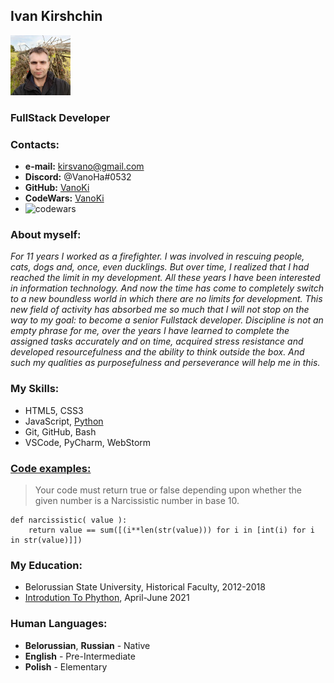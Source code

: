 ## Ivan Kirshchin
![photo](Iam.jpg)
### FullStack Developer
### Contacts:
* **e-mail:** kirsvano@gmail.com     
* **Discord:** @VanoHa#0532
* **GitHub:** [VanoKi](https://github.com/VanoKi) 
* **CodeWars:** [VanoKi](https://www.codewars.com/users/VanoKi)
* ![codewars](https://www.codewars.com/users/VanoKi/badges/small?theme=dark)

### About myself:
*For 11 years I worked as a firefighter. I was involved in rescuing people, cats, dogs and, once,
even ducklings. But over time, I realized that I had reached the limit in my development.
All these years I have been interested in information technology. And now the time has come to 
completely switch to a new boundless world in which there are no limits for development. 
This new field of activity has absorbed me so much that I will not stop on the way to my goal:
to become a senior Fullstack developer. Discipline is not an empty phrase for me, over the years 
I have learned to complete the assigned tasks accurately and on time, acquired stress resistance 
and developed resourcefulness and the ability to think outside the box. And such my qualities as 
purposefulness and perseverance will help me in this.*

### My Skills:
* HTML5, CSS3 
* JavaScript, [Python](https://www.codewars.com/users/VanoKi/completed_solutions)
* Git, GitHub, Bash
* VSCode, PyCharm, WebStorm

### [Code examples:](https://www.codewars.com/users/VanoKi/completed_solutions)
>Your code must return true or false depending upon whether the 
> given number is a Narcissistic number in base 10.

```
def narcissistic( value ):
    return value == sum([(i**len(str(value))) for i in [int(i) for i in str(value)]])
```
### My Education:
* Belorussian State University, Historical Faculty, 2012-2018
* [Introdution To Phython](https://training.by/#!/Training/2870?lang=ru), April-June 2021

### Human Languages:
* **Belorussian**, **Russian** - Native
* **English** - Pre-Intermediate
* **Polish** -  Elementary
